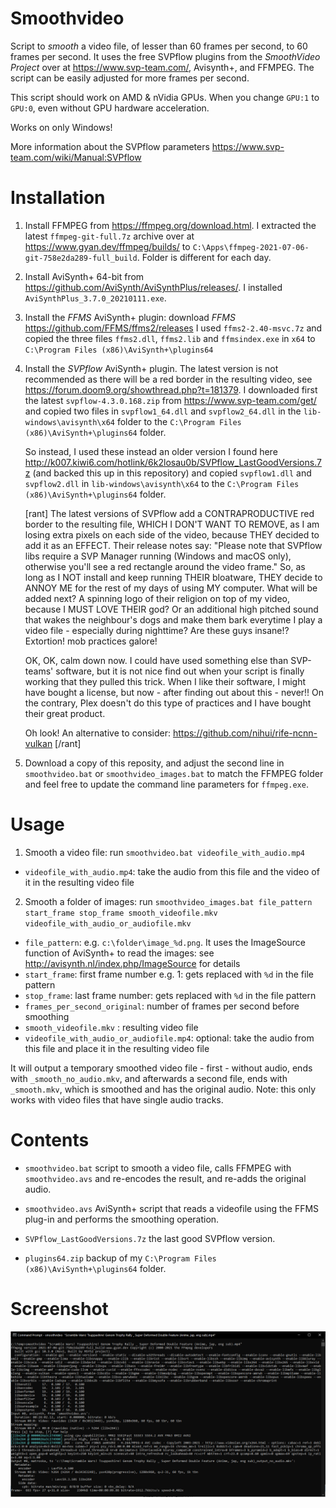 # Smoothvideo
Script to *smooth* a video file, of lesser than 60 frames per second, to 60 frames per second. It uses the free SVPflow plugins from the *SmoothVideo Project* over at https://www.svp-team.com/, Avisynth+, and FFMPEG. The script can be easily adjusted for more frames per second.

This script should work on AMD & nVidia GPUs. When you change `GPU:1` to `GPU:0`, even without GPU hardware acceleration.

Works on only Windows!

More information about the SVPflow parameters https://www.svp-team.com/wiki/Manual:SVPflow

# Installation

1. Install FFMPEG from https://ffmpeg.org/download.html.  I extracted the latest `ffmpeg-git-full.7z` archive over at https://www.gyan.dev/ffmpeg/builds/ to `C:\Apps\ffmpeg-2021-07-06-git-758e2da289-full_build`. Folder is different for each day.
2. Install AviSynth+ 64-bit from https://github.com/AviSynth/AviSynthPlus/releases/.  I installed `AviSynthPlus_3.7.0_20210111.exe`.
3. Install the *FFMS* AviSynth+ plugin: download *FFMS* https://github.com/FFMS/ffms2/releases  I used `ffms2-2.40-msvc.7z` and copied the three files `ffms2.dll`, `ffms2.lib` and `ffmsindex.exe` in `x64` to `C:\Program Files (x86)\AviSynth+\plugins64`
4. Install the *SVPflow* AviSynth+ plugin. The latest version is not recommended as there will be a red border in the resulting video, see https://forum.doom9.org/showthread.php?t=181379. I downloaded first the latest `svpflow-4.3.0.168.zip` from https://www.svp-team.com/get/ and copied two files in `svpflow1_64.dll` and `svpflow2_64.dll` in the `lib-windows\avisynth\x64` folder to the `C:\Program Files (x86)\AviSynth+\plugins64` folder. 
   
	So instead, I used these instead an older version I found here http://k007.kiwi6.com/hotlink/6k2losau0b/SVPflow_LastGoodVersions.7z (and backed this up in this repository) and copied `svpflow1.dll` and `svpflow2.dll` in `lib-windows\avisynth\x64` to the `C:\Program Files (x86)\AviSynth+\plugins64` folder. 
   
	[rant] The latest versions of SVPflow add a CONTRAPRODUCTIVE red border to the resulting file, WHICH I DON'T WANT TO REMOVE, as I am losing extra pixels on each side of the video, because THEY decided to add it as an EFFECT. Their release notes say: "Please note that SVPflow libs require a SVP Manager running (Windows and macOS only), otherwise you'll see a red rectangle around the video frame."  So, as long as I NOT install and keep running THEIR bloatware, THEY decide to ANNOY ME for the rest of my days of using MY computer. What will be added next? A spinning logo of their religion on top of my video, because I MUST LOVE THEIR god?  Or an additional high pitched sound that wakes the neighbour's dogs and make them bark everytime I play a video file - especially during nighttime?  Are these guys insane!?  Extortion! mob practices galore!

	OK, OK, calm down now. I could have used something else than SVP-teams' software, but it is not nice find out when your script is finally working that they pulled this trick.  When I like their software, I might have bought a license, but now - after finding out about this - never!!	On the contrary, Plex doesn't do this type of practices and I have bought their great product.
			
	Oh look! An alternative to consider: https://github.com/nihui/rife-ncnn-vulkan [/rant]

5. Download a copy of this reposity, and adjust the second line in `smoothvideo.bat` or `smoothvideo_images.bat` to match the FFMPEG folder and feel free to update the command line parameters for `ffmpeg.exe`.

# Usage

1. Smooth a video file: run `smoothvideo.bat videofile_with_audio.mp4`
* `videofile_with_audio.mp4`: take the audio from this file and the video of it in the resulting video file

2. Smooth a folder of images: run `smoothvideo_images.bat file_pattern start_frame stop_frame smooth_videofile.mkv videofile_with_audio_or_audiofile.mkv`
* `file_pattern`: e.g. `c:\folder\image_%d.png`. It uses the ImageSource function of AviSynth+ to read the images: see http://avisynth.nl/index.php/ImageSource for details
* `start_frame`: first frame number e.g. 1: gets replaced with `%d` in the file pattern
* `stop_frame`: last frame number: gets replaced with `%d` in the file pattern
*  `frames_per_second_original`: number of frames per second before smoothing
*  `smooth_videofile.mkv` : resulting video file
* `videofile_with_audio_or_audiofile.mp4`: optional: take the audio from this file and place it in the resulting video file

It will output a temporary smoothed video file - first - without audio, ends with `_smooth_no_audio.mkv`, and afterwards a second file, ends with `_smooth.mkv`, which is smoothed and has the original audio.  Note: this only works with video files that have single audio tracks.

# Contents

* `smoothvideo.bat` script to smooth a video file, calls FFMPEG with `smoothvideo.avs` and re-encodes the result, and re-adds the original audio.
 
* `smoothvideo.avs` AviSynth+ script that reads a videofile using the FFMS plug-in and performs the smoothing operation.

* `SVPflow_LastGoodVersions.7z` the last good SVPflow version.

* `plugins64.zip` backup of my `C:\Program Files (x86)\AviSynth+\plugins64` folder. 

# Screenshot

![screenshot](https://raw.githubusercontent.com/bjaan/smoothvideo/master/screenshot.png)
